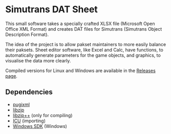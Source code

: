 # Simutrans DAT Sheet

This small software takes a specially crafted XLSX file (Microsoft Open Office XML Format) and creates DAT files for Simutrans (Simutrans Object Description Format).

The idea of the project is to allow pakset maintainers to more easily balance their paksets. Sheet editor software, like Excel and Calc, have functions, to automatically generate parameters for the game objects, and graphics, to visualise the data more clearly.

Compiled versions for Linux and Windows are available in the [Releases page](https://github.com/An-dz/datSheet/releases).

## Dependencies

* [pugixml](https://pugixml.org/)
* [libzip](https://libzip.org/)
* [libzip++](http://hg.markand.fr/libzip) (only for compiling)
* [ICU](http://site.icu-project.org/) (importing)
* [Windows SDK](https://developer.microsoft.com/windows/downloads/sdk-archive) (Windows)
